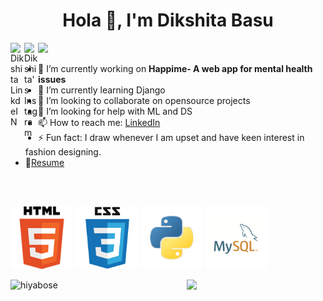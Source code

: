 <h1 align="center">Hola 👋, I'm Dikshita Basu</h1>

<a href="https://www.linkedin.com/in/dikshitabasu/">
  <img align="left" alt="Dikshita LinkdeIN" width="22px" src="https://cdn.jsdelivr.net/npm/simple-icons@v3/icons/linkedin.svg" />
</a>
<a href="https://www.instagram.com/kshita_couture/">
  <img align="left" alt="Dikshita's Instagram" width="22px" src="https://cdn.jsdelivr.net/npm/simple-icons@v3/icons/instagram.svg" />
</a>

![](https://visitor-badge.glitch.me/badge?page_id=hiyabose.hiyabose)
<br />
- 🔭 I’m currently working on **Happime- A web app for mental health issues**
- 🌱 I’m currently learning Django
- 👯 I’m looking to collaborate on opensource projects
- 🤔 I’m looking for help with ML and DS
- 📫 How to reach me: [LinkedIn](https://www.linkedin.com/in/dikshita-basu/)
- ⚡ Fun fact: I draw whenever I am upset and have keen interest in fashion designing.
- 📝[Resume](https://drive.google.com/file/d/1_jxuX06bGiDmyUBkoiY3SdKu-vFIER-u/view?usp=sharing)


<br />
<br />


<code><img height="100" src="https://raw.githubusercontent.com/github/explore/80688e429a7d4ef2fca1e82350fe8e3517d3494d/topics/html/html.png"></code>
<code><img height="100" src="https://raw.githubusercontent.com/github/explore/80688e429a7d4ef2fca1e82350fe8e3517d3494d/topics/css/css.png"></code>
<code><img height="100" src="https://raw.githubusercontent.com/github/explore/80688e429a7d4ef2fca1e82350fe8e3517d3494d/topics/python/python.png"></code>
<code><img height="100" src="https://raw.githubusercontent.com/github/explore/5c058a388828bb5fde0bcafd4bc867b5bb3f26f3/topics/mysql/mysql.png"></code>

<img align="left" src="https://github-readme-stats.vercel.app/api/top-langs/?username=hiyabose&layout=compact&hide=html&theme=radical" alt="hiyabose" />

<p align = "center">
  <a href="https://github.com/hiyabose">
    <img src = "https://github-readme-stats.vercel.app/api?username=hiyabose&show_icons=true&theme=radical&line_height=27&include_all_commits=false">
  </a>


